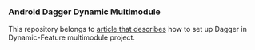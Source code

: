 
### Android Dagger Dynamic Multimodule

This repository belongs to [article that describes](https://medium.com/@skywall/dagger-2-in-android-dynamic-multimodule-project-c90954630615) how to set up Dagger in Dynamic-Feature multimodule project.
